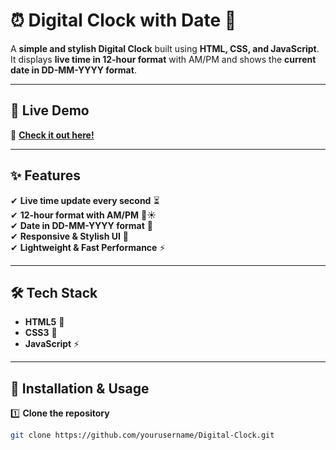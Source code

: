 # ⏰ Digital Clock with Date 📆

A **simple and stylish Digital Clock** built using **HTML, CSS, and JavaScript**. It displays **live time in 12-hour format** with AM/PM and shows the **current date in DD-MM-YYYY format**.

---

## 🚀 **Live Demo**
🔗 **[Check it out here!](https://nagendrasriram.github.io/Digital-Clock/)**  


---

## ✨ **Features**
✔ **Live time update every second** ⏳  
✔ **12-hour format with AM/PM** 🌙☀  
✔ **Date in DD-MM-YYYY format** 📅  
✔ **Responsive & Stylish UI** 🎨  
✔ **Lightweight & Fast Performance** ⚡  

---

## 🛠️ **Tech Stack**
- **HTML5** 🎨
- **CSS3** 💅
- **JavaScript** ⚡

---

## 🔧 **Installation & Usage**
1️⃣ **Clone the repository**  
```bash
git clone https://github.com/yourusername/Digital-Clock.git
